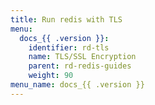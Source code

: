 ```yaml
---
title: Run redis with TLS
menu:
  docs_{{ .version }}:
    identifier: rd-tls
    name: TLS/SSL Encryption
    parent: rd-redis-guides
    weight: 90
menu_name: docs_{{ .version }}
---
```


